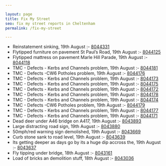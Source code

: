 ```yaml
---

layout: page
title: Fix My Street
seo: fix my street reports in Cheltenham
permalink: /fix-my-street

---
```


<!-- fix_marker starts -->

- Reinstatement sinking, 19th August :- [8044331](https://www.fixmystreet.com/report/8044331)
- Flytipped furniture on pavement St Paul’s Road, 19th August :- [8044125](https://www.fixmystreet.com/report/8044125)
- Flytipped mattress on pavement Marle Hill Parade, 19th August :- [8044118](https://www.fixmystreet.com/report/8044118)
- TMC - Defects - Kerbs and Channels problem, 19th August :- [8044181](https://www.fixmystreet.com/report/8044181)
- TMC - Defects -CW6 Potholes  problem, 19th August :- [8044176](https://www.fixmystreet.com/report/8044176)
- TMC - Defects - Kerbs and Channels problem, 19th August :- [8044173](https://www.fixmystreet.com/report/8044173)
- TMC - Defects - Kerbs and Channels problem, 19th August :- [8044175](https://www.fixmystreet.com/report/8044175)
- TMC - Defects - Kerbs and Channels problem, 19th August :- [8044172](https://www.fixmystreet.com/report/8044172)
- TMC - Defects - Kerbs and Channels problem, 19th August :- [8044178](https://www.fixmystreet.com/report/8044178)
- TMC - Defects - Kerbs and Channels problem, 19th August :- [8044174](https://www.fixmystreet.com/report/8044174)
- TMC - Defects -CW6 Potholes  problem, 19th August :- [8044179](https://www.fixmystreet.com/report/8044179)
- TMC - Defects - Kerbs and Channels problem, 19th August :- [8044177](https://www.fixmystreet.com/report/8044177)
- TMC - Defects - Kerbs and Channels problem, 19th August :- [8044171](https://www.fixmystreet.com/report/8044171)
- Dead deer under A46 bridge on A417, 19th August :- [8043893](https://www.fixmystreet.com/report/8043893)
- Large distracting road sign, 19th August :- [8043880](https://www.fixmystreet.com/report/8043880)
- 50mph/red warning sign demolished, 19th August :- [8043669](https://www.fixmystreet.com/report/8043669)
- Curb stone sank to road level, 19th August :- [8043639](https://www.fixmystreet.com/report/8043639)
- Its getting deeper as days go by its a huge dip accross the, 19th August :- [8043637](https://www.fixmystreet.com/report/8043637)
- Fly tipping under bridge, 18th August :- [8043161](https://www.fixmystreet.com/report/8043161)
- Load of bricks an demolition stuff, 18th August :- [8043036](https://www.fixmystreet.com/report/8043036)

<!-- fix_marker ends -->